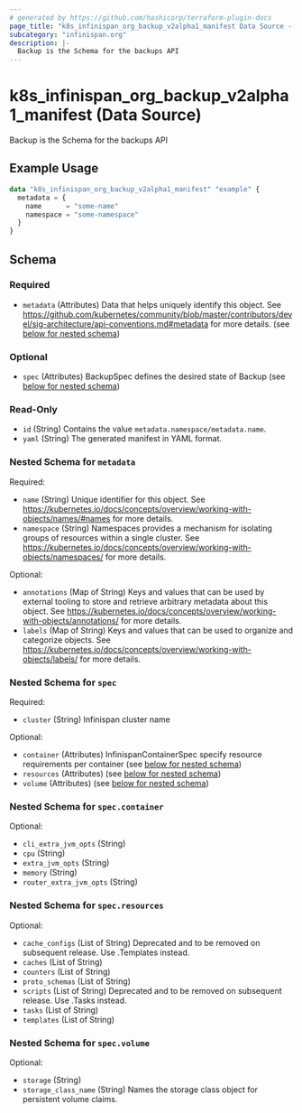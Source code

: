```yaml
---
# generated by https://github.com/hashicorp/terraform-plugin-docs
page_title: "k8s_infinispan_org_backup_v2alpha1_manifest Data Source - terraform-provider-k8s"
subcategory: "infinispan.org"
description: |-
  Backup is the Schema for the backups API
---
```


# k8s_infinispan_org_backup_v2alpha1_manifest (Data Source)

Backup is the Schema for the backups API

## Example Usage

```terraform
data "k8s_infinispan_org_backup_v2alpha1_manifest" "example" {
  metadata = {
    name      = "some-name"
    namespace = "some-namespace"
  }
}
```

<!-- schema generated by tfplugindocs -->
## Schema

### Required

- `metadata` (Attributes) Data that helps uniquely identify this object. See https://github.com/kubernetes/community/blob/master/contributors/devel/sig-architecture/api-conventions.md#metadata for more details. (see [below for nested schema](#nestedatt--metadata))

### Optional

- `spec` (Attributes) BackupSpec defines the desired state of Backup (see [below for nested schema](#nestedatt--spec))

### Read-Only

- `id` (String) Contains the value `metadata.namespace/metadata.name`.
- `yaml` (String) The generated manifest in YAML format.

<a id="nestedatt--metadata"></a>
### Nested Schema for `metadata`

Required:

- `name` (String) Unique identifier for this object. See https://kubernetes.io/docs/concepts/overview/working-with-objects/names/#names for more details.
- `namespace` (String) Namespaces provides a mechanism for isolating groups of resources within a single cluster. See https://kubernetes.io/docs/concepts/overview/working-with-objects/namespaces/ for more details.

Optional:

- `annotations` (Map of String) Keys and values that can be used by external tooling to store and retrieve arbitrary metadata about this object. See https://kubernetes.io/docs/concepts/overview/working-with-objects/annotations/ for more details.
- `labels` (Map of String) Keys and values that can be used to organize and categorize objects. See https://kubernetes.io/docs/concepts/overview/working-with-objects/labels/ for more details.


<a id="nestedatt--spec"></a>
### Nested Schema for `spec`

Required:

- `cluster` (String) Infinispan cluster name

Optional:

- `container` (Attributes) InfinispanContainerSpec specify resource requirements per container (see [below for nested schema](#nestedatt--spec--container))
- `resources` (Attributes) (see [below for nested schema](#nestedatt--spec--resources))
- `volume` (Attributes) (see [below for nested schema](#nestedatt--spec--volume))

<a id="nestedatt--spec--container"></a>
### Nested Schema for `spec.container`

Optional:

- `cli_extra_jvm_opts` (String)
- `cpu` (String)
- `extra_jvm_opts` (String)
- `memory` (String)
- `router_extra_jvm_opts` (String)


<a id="nestedatt--spec--resources"></a>
### Nested Schema for `spec.resources`

Optional:

- `cache_configs` (List of String) Deprecated and to be removed on subsequent release. Use .Templates instead.
- `caches` (List of String)
- `counters` (List of String)
- `proto_schemas` (List of String)
- `scripts` (List of String) Deprecated and to be removed on subsequent release. Use .Tasks instead.
- `tasks` (List of String)
- `templates` (List of String)


<a id="nestedatt--spec--volume"></a>
### Nested Schema for `spec.volume`

Optional:

- `storage` (String)
- `storage_class_name` (String) Names the storage class object for persistent volume claims.
